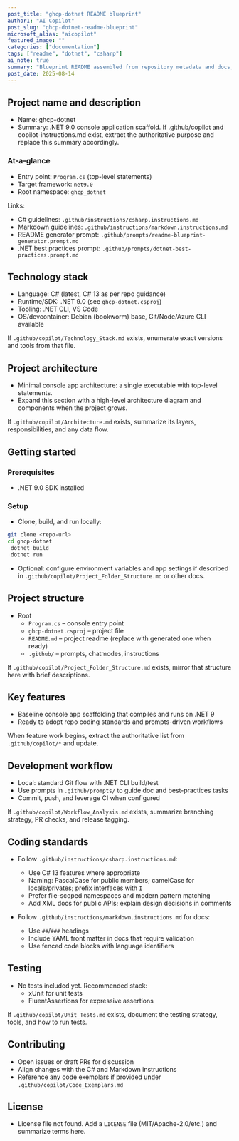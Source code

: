 ```yaml
---
post_title: "ghcp-dotnet README blueprint"
author1: "AI Copilot"
post_slug: "ghcp-dotnet-readme-blueprint"
microsoft_alias: "aicopilot"
featured_image: ""
categories: ["documentation"]
tags: ["readme", "dotnet", "csharp"]
ai_note: true
summary: "Blueprint README assembled from repository metadata and docs; replace placeholders with facts from .github/copilot when available."
post_date: 2025-08-14
---
```


## Project name and description

- Name: ghcp-dotnet
- Summary: .NET 9.0 console application scaffold. If .github/copilot and copilot-instructions.md exist, extract the authoritative purpose and replace this summary accordingly.

### At-a-glance

- Entry point: `Program.cs` (top-level statements)
- Target framework: `net9.0`
- Root namespace: `ghcp_dotnet`

Links:
- C# guidelines: `.github/instructions/csharp.instructions.md`
- Markdown guidelines: `.github/instructions/markdown.instructions.md`
- README generator prompt: `.github/prompts/readme-blueprint-generator.prompt.md`
- .NET best practices prompt: `.github/prompts/dotnet-best-practices.prompt.md`

## Technology stack

- Language: C# (latest, C# 13 as per repo guidance)
- Runtime/SDK: .NET 9.0 (see `ghcp-dotnet.csproj`)
- Tooling: .NET CLI, VS Code
- OS/devcontainer: Debian (bookworm) base, Git/Node/Azure CLI available

If `.github/copilot/Technology_Stack.md` exists, enumerate exact versions and tools from that file.

## Project architecture

- Minimal console app architecture: a single executable with top-level statements.
- Expand this section with a high-level architecture diagram and components when the project grows.

If `.github/copilot/Architecture.md` exists, summarize its layers, responsibilities, and any data flow.

## Getting started

### Prerequisites

- .NET 9.0 SDK installed

### Setup

- Clone, build, and run locally:

```bash
git clone <repo-url>
cd ghcp-dotnet
 dotnet build
 dotnet run
```

- Optional: configure environment variables and app settings if described in `.github/copilot/Project_Folder_Structure.md` or other docs.

## Project structure

- Root
  - `Program.cs` – console entry point
  - `ghcp-dotnet.csproj` – project file
  - `README.md` – project readme (replace with generated one when ready)
  - `.github/` – prompts, chatmodes, instructions

If `.github/copilot/Project_Folder_Structure.md` exists, mirror that structure here with brief descriptions.

## Key features

- Baseline console app scaffolding that compiles and runs on .NET 9
- Ready to adopt repo coding standards and prompts-driven workflows

When feature work begins, extract the authoritative list from `.github/copilot/*` and update.

## Development workflow

- Local: standard Git flow with .NET CLI build/test
- Use prompts in `.github/prompts/` to guide doc and best-practices tasks
- Commit, push, and leverage CI when configured

If `.github/copilot/Workflow_Analysis.md` exists, summarize branching strategy, PR checks, and release tagging.

## Coding standards

- Follow `.github/instructions/csharp.instructions.md`:
  - Use C# 13 features where appropriate
  - Naming: PascalCase for public members; camelCase for locals/privates; prefix interfaces with `I`
  - Prefer file-scoped namespaces and modern pattern matching
  - Add XML docs for public APIs; explain design decisions in comments

- Follow `.github/instructions/markdown.instructions.md` for docs:
  - Use `##`/`###` headings
  - Include YAML front matter in docs that require validation
  - Use fenced code blocks with language identifiers

## Testing

- No tests included yet. Recommended stack:
  - xUnit for unit tests
  - FluentAssertions for expressive assertions

If `.github/copilot/Unit_Tests.md` exists, document the testing strategy, tools, and how to run tests.

## Contributing

- Open issues or draft PRs for discussion
- Align changes with the C# and Markdown instructions
- Reference any code exemplars if provided under `.github/copilot/Code_Exemplars.md`

## License

- License file not found. Add a `LICENSE` file (MIT/Apache-2.0/etc.) and summarize terms here.
